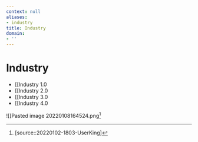 ```yaml
---
context: null
aliases:
- industry
title: Industry
domain:
- ''
---
```


# Industry

- [[Industry 1.0
- [[Industry 2.0
- [[Industry 3.0
- [[Industry 4.0

![[Pasted image 20220108164524.png[^1]

[^1]: [source::20220102-1803-UserKing]
